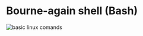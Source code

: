 # Bourne-again shell (Bash)

<img src="https://github.com/VitorEmanuelDev/Shell_Practice/blob/master/basic_linux_commands.jpg" alt="basic linux comands">
